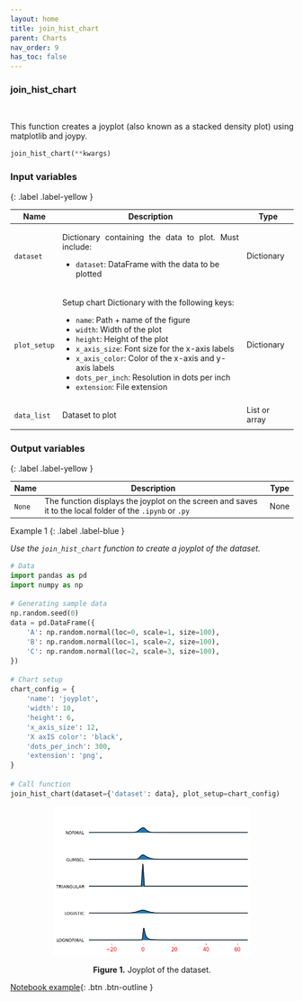 ```yaml
---
layout: home
title: join_hist_chart
parent: Charts
nav_order: 9
has_toc: false
---
```


<h3>join_hist_chart</h3>

<br>

<p align="justify">
    This function creates a joyplot (also known as a stacked density plot) using matplotlib and joypy.

</p>

```python
join_hist_chart(**kwargs)
```

<h3>Input variables</h3>
{: .label .label-yellow }

<table style="width:100%">
    <thead>
        <tr>
            <th>Name</th>
            <th>Description</th>
            <th>Type</th>
        </tr>
    </thead>
    <tbody>
        <tr>
            <td><code>dataset</code></td>
            <td>
                <p align="justify">Dictionary containing the data to plot. Must include:</p>
                <ul>
                    <li><code>dataset</code>: DataFrame with the data to be plotted</li>
                </ul>
            </td>
            <td>Dictionary</td>
        </tr>
        <tr>
            <td><code>plot_setup</code></td>
            <td>
                <p align="justify">Setup chart Dictionary with the following keys:</p>
                <ul>
                    <li><code>name</code>: Path + name of the figure</li>
                    <li><code>width</code>: Width of the plot</li>
                    <li><code>height</code>: Height of the plot</li>
                    <li><code>x_axis_size</code>: Font size for the x-axis labels</li>
                    <li><code>x_axis_color</code>: Color of the x-axis and y-axis labels</li>
                    <li><code>dots_per_inch</code>: Resolution in dots per inch</li>
                    <li><code>extension</code>: File extension</li>
                </ul>
            </td>
            <td>Dictionary</td>
        </tr>
        <tr>
            <td><code>data_list</code></td>
            <td>
                <p align="justify">Dataset to plot</p>
            </td>
            <td>List or array</td>
        </tr>
    </tbody>
</table>

<h3>Output variables</h3>
{: .label .label-yellow }

<table style="width:100%">
    <thead>
        <tr>
            <th>Name</th>
            <th>Description</th>
            <th>Type</th>
        </tr>
    </thead>
    <tbody>
        <tr>
            <td><code>None</code></td>
            <td>The function displays the joyplot on the screen and saves it to the local folder of the <code>.ipynb</code> or <code>.py</code></td>
            <td>None</td>
        </tr>
    </tbody>
</table>


Example 1
{: .label .label-blue }

<p align="justify">
    <i>
        Use the <code>join_hist_chart</code> function to create a joyplot of the dataset.
    </i>
</p>

```python
# Data
import pandas as pd
import numpy as np

# Generating sample data
np.random.seed(0)
data = pd.DataFrame({
    'A': np.random.normal(loc=0, scale=1, size=100),
    'B': np.random.normal(loc=1, scale=2, size=100),
    'C': np.random.normal(loc=2, scale=3, size=100),
})

# Chart setup
chart_config = {
    'name': 'joyplot',
    'width': 10,
    'height': 6,
    'x_axis_size': 12,
    'X axIS color': 'black',
    'dots_per_inch': 300,
    'extension': 'png',
}

# Call function
join_hist_chart(dataset={'dataset': data}, plot_setup=chart_config)
```

<center><img src="assets/images/joyplot.png" width="70%"></center>
<p align="center"><b>Figure 1.</b> Joyplot of the dataset.</p>

[Notebook example](https://drive.google.com/file/d/1rf2oZHfnTU4MBpZyqr25tsnUi26uwgd3/view?usp=sharing){: .btn .btn-outline }